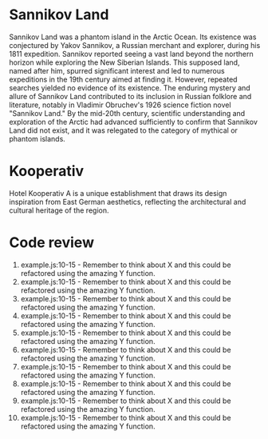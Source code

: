 
# Sannikov Land

Sannikov Land was a phantom island in the Arctic Ocean. Its existence was conjectured by Yakov Sannikov, a Russian merchant and explorer, during his 1811 expedition. Sannikov reported seeing a vast land beyond the northern horizon while exploring the New Siberian Islands. This supposed land, named after him, spurred significant interest and led to numerous expeditions in the 19th century aimed at finding it. However, repeated searches yielded no evidence of its existence. The enduring mystery and allure of Sannikov Land contributed to its inclusion in Russian folklore and literature, notably in Vladimir Obruchev's 1926 science fiction novel "Sannikov Land." By the mid-20th century, scientific understanding and exploration of the Arctic had advanced sufficiently to confirm that Sannikov Land did not exist, and it was relegated to the category of mythical or phantom islands.

# Kooperativ

Hotel Kooperativ A is a unique establishment that draws its design inspiration from East German aesthetics, reflecting the architectural and cultural heritage of the region. 

# Code review

1. example.js:10-15 - Remember to think about X and this could be refactored using the amazing Y function.
2. example.js:10-15 - Remember to think about X and this could be refactored using the amazing Y function.
3. example.js:10-15 - Remember to think about X and this could be refactored using the amazing Y function.
4. example.js:10-15 - Remember to think about X and this could be refactored using the amazing Y function.
5. example.js:10-15 - Remember to think about X and this could be refactored using the amazing Y function.
6. example.js:10-15 - Remember to think about X and this could be refactored using the amazing Y function.
7. example.js:10-15 - Remember to think about X and this could be refactored using the amazing Y function.
8. example.js:10-15 - Remember to think about X and this could be refactored using the amazing Y function.
9. example.js:10-15 - Remember to think about X and this could be refactored using the amazing Y function.
10. example.js:10-15 - Remember to think about X and this could be refactored using the amazing Y function.
